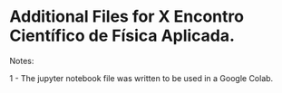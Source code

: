 
# Additional Files for X Encontro Científico de Física Aplicada.

Notes:

1 - The jupyter notebook file was written to be used in a Google Colab.
